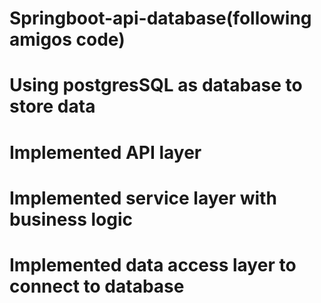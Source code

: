 # Springboot-api-database(following amigos code)

# Using postgresSQL as database to store data
# Implemented API layer 
# Implemented service layer with business logic
# Implemented data access layer to connect to database

